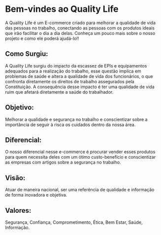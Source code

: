 # Bem-vindes ao Quality Life

A Quality Life é um E-commerce criado para melhorar a qualidade de vida das pessoas no trabalho, conectando as pessoas com os produtos ideais que irão facilitar o dia a dia delas.
Conheça um pouco mais sobre o nosso projeto e como ele poderá ajudá-lo!!

## Como Surgiu: 

A Quality Life surgiu do impacto da escassez de EPIs e equipamentos adequados para a realização do trabalho, esse questão implica em problemas de saúde e altera a qualidade de vida dos funcionários, o que confronta diretamente os direitos de trabalho assegurados pela Constituição. 
A consequência desse impacto é ter uma qualidade de vida ruim que afetará diretamente a saúde do trabalhador. 

## Objetivo:

Melhorar a qualidade e segurança no trabalho e conscientizar sobre a importância de seguir à risca os cuidados dentro da nossa área.

## Diferencial: 

O nosso diferencial nesse e-commerce é procurar vender esses produtos para quem necessita deles com um ótimo custo-benefício e conscientizar as empresas com artigos sobre a segurança no trabalho.

## Visão:

Atuar de maneira nacional, ser uma referência de qualidade e informação de forma inovadora e objetiva.
 
## Valores: 

Segurança, Confiança, Comprometimento, Ética, Bem Estar, Saúde, Informação.


